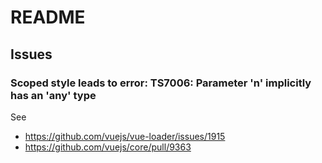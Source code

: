 # README

## Issues

### Scoped style leads to error: TS7006: Parameter 'n' implicitly has an 'any' type

See

-   https://github.com/vuejs/vue-loader/issues/1915
-   https://github.com/vuejs/core/pull/9363
